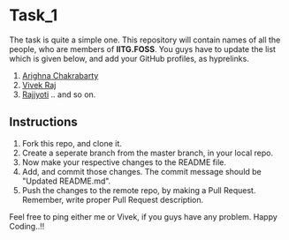 # Task_1

The task is quite a simple one. This repository will contain names of all the people, who are members of **IITG.FOSS**. You guys have to update the list which is given below, and add your GitHub profiles, as hyprelinks.

1. [Arighna Chakrabarty](https://github.com/ArighnaIITG)
2. [Vivek Raj](https://github.com/codervivek)
3. [Rajjyoti](https://github.com/Rajjyoti)
.. and so on.

## Instructions

1. Fork this repo, and clone it.
2. Create a seperate branch from the master branch, in your local repo.
3. Now make your respective changes to the README file.
4. Add, and commit those changes. The commit message should be "Updated README.md".
5. Push the changes to the remote repo, by making a Pull Request. Remember, write proper Pull Request description.

Feel free to ping either me or Vivek, if you guys have any problem.
Happy Coding..!!
